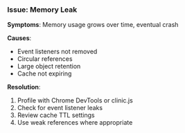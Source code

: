 ### Issue: Memory Leak

**Symptoms**: Memory usage grows over time, eventual crash

**Causes**:

- Event listeners not removed
- Circular references
- Large object retention
- Cache not expiring

**Resolution**:

1. Profile with Chrome DevTools or clinic.js
2. Check for event listener leaks
3. Review cache TTL settings
4. Use weak references where appropriate
